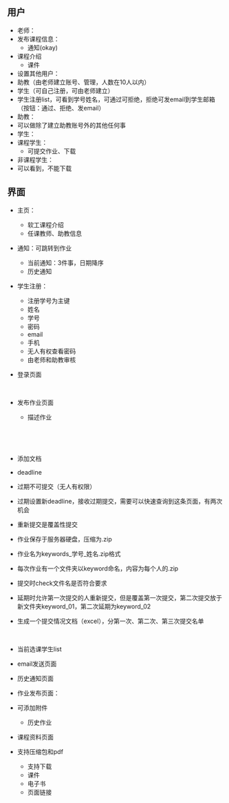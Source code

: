 ## 用户

+ 老师：
+ 发布课程信息：
  + 通知(okay)
+ 课程介绍
  + 课件
+ 设置其他用户：
+ 助教（由老师建立账号、管理，人数在10人以内）
+ 学生（可自己注册，可由老师建立）
+ 学生注册list，可看到学号姓名，可通过可拒绝，拒绝可发email到学生邮箱（按钮：通过、拒绝、发email）
+ 助教：
+ 可以做除了建立助教账号外的其他任何事
+ 学生：
+ 课程学生：
  + 可提交作业、下载
+ 非课程学生：
+ 可以看到，不能下载

## 界面

+ 主页：
  + 软工课程介绍
  + 任课教师、助教信息
+ 通知：可跳转到作业
  + 当前通知：3件事，日期降序
  + 历史通知
+ 学生注册：
  + 注册学号为主键
  + 姓名
  + 学号
  + 密码
  + email
  + 手机
  + 无人有权查看密码
  + 由老师和助教审核


+ 登录页面
  
  ​
  
+ 发布作业页面
  
  + 描述作业
    
    ​
    
    ​
  
+ 添加文档
  
+ deadline
  
+ 过期不可提交（无人有权限）
  
+ 过期设置新deadline，接收过期提交，需要可以快速查询到这条页面，有两次机会
  
+ 重新提交是覆盖性提交
  
+ 作业保存于服务器硬盘，压缩为.zip
  
+ 作业名为keywords_学号_姓名.zip格式
  
+ 每次作业有一个文件夹以keyword命名，内容为每个人的.zip
  
+ 提交时check文件名是否符合要求
  
+ 延期时允许第一次提交的人重新提交，但是覆盖第一次提交，第二次提交放于新文件夹keyword_01，第二次延期为keyword_02
  
+ 生成一个提交情况文档（excel），分第一次、第二次、第三次提交名单
  
  ​
  
+ 当前选课学生list
  
+ email发送页面
  
+ 历史通知页面
  
+ 作业发布页面：
  
+ 可添加附件
  
  + 历史作业
  
+ 课程资料页面
  
+ 支持压缩包和pdf
  
  + 支持下载
  + 课件
  + 电子书
  + 页面链接